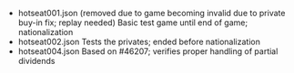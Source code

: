 * hotseat001.json (removed due to game becoming invalid due to private buy-in fix; replay needed)
Basic test game until end of game; nationalization
* hotseat002.json
Tests the privates; ended before nationalization
* hotseat004.json
Based on #46207; verifies proper handling of partial dividends
